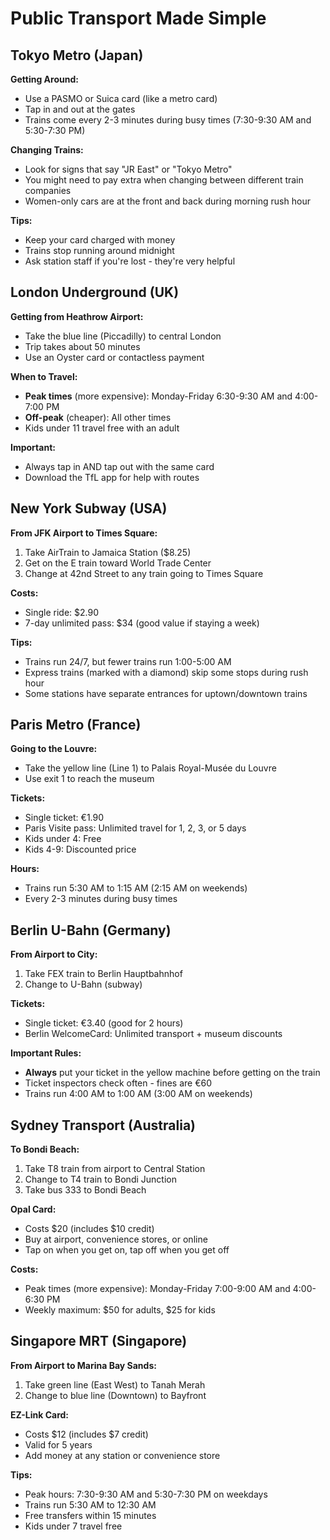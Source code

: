 # Public Transport Made Simple

## Tokyo Metro (Japan)

**Getting Around:**
- Use a PASMO or Suica card (like a metro card)
- Tap in and out at the gates
- Trains come every 2-3 minutes during busy times (7:30-9:30 AM and 5:30-7:30 PM)

**Changing Trains:**
- Look for signs that say "JR East" or "Tokyo Metro"
- You might need to pay extra when changing between different train companies
- Women-only cars are at the front and back during morning rush hour

**Tips:**
- Keep your card charged with money
- Trains stop running around midnight
- Ask station staff if you're lost - they're very helpful

## London Underground (UK)

**Getting from Heathrow Airport:**
- Take the blue line (Piccadilly) to central London
- Trip takes about 50 minutes
- Use an Oyster card or contactless payment

**When to Travel:**
- **Peak times** (more expensive): Monday-Friday 6:30-9:30 AM and 4:00-7:00 PM
- **Off-peak** (cheaper): All other times
- Kids under 11 travel free with an adult

**Important:**
- Always tap in AND tap out with the same card
- Download the TfL app for help with routes

## New York Subway (USA)

**From JFK Airport to Times Square:**
1. Take AirTrain to Jamaica Station ($8.25)
2. Get on the E train toward World Trade Center
3. Change at 42nd Street to any train going to Times Square

**Costs:**
- Single ride: $2.90
- 7-day unlimited pass: $34 (good value if staying a week)

**Tips:**
- Trains run 24/7, but fewer trains run 1:00-5:00 AM
- Express trains (marked with a diamond) skip some stops during rush hour
- Some stations have separate entrances for uptown/downtown trains

## Paris Metro (France)

**Going to the Louvre:**
- Take the yellow line (Line 1) to Palais Royal-Musée du Louvre
- Use exit 1 to reach the museum

**Tickets:**
- Single ticket: €1.90
- Paris Visite pass: Unlimited travel for 1, 2, 3, or 5 days
- Kids under 4: Free
- Kids 4-9: Discounted price

**Hours:**
- Trains run 5:30 AM to 1:15 AM (2:15 AM on weekends)
- Every 2-3 minutes during busy times

## Berlin U-Bahn (Germany)

**From Airport to City:**
1. Take FEX train to Berlin Hauptbahnhof
2. Change to U-Bahn (subway)

**Tickets:**
- Single ticket: €3.40 (good for 2 hours)
- Berlin WelcomeCard: Unlimited transport + museum discounts

**Important Rules:**
- **Always** put your ticket in the yellow machine before getting on the train
- Ticket inspectors check often - fines are €60
- Trains run 4:00 AM to 1:00 AM (3:00 AM on weekends)

## Sydney Transport (Australia)

**To Bondi Beach:**
1. Take T8 train from airport to Central Station
2. Change to T4 train to Bondi Junction
3. Take bus 333 to Bondi Beach

**Opal Card:**
- Costs $20 (includes $10 credit)
- Buy at airport, convenience stores, or online
- Tap on when you get on, tap off when you get off

**Costs:**
- Peak times (more expensive): Monday-Friday 7:00-9:00 AM and 4:00-6:30 PM
- Weekly maximum: $50 for adults, $25 for kids

## Singapore MRT (Singapore)

**From Airport to Marina Bay Sands:**
1. Take green line (East West) to Tanah Merah
2. Change to blue line (Downtown) to Bayfront

**EZ-Link Card:**
- Costs $12 (includes $7 credit)
- Valid for 5 years
- Add money at any station or convenience store

**Tips:**
- Peak hours: 7:30-9:30 AM and 5:30-7:30 PM on weekdays
- Trains run 5:30 AM to 12:30 AM
- Free transfers within 15 minutes
- Kids under 7 travel free 